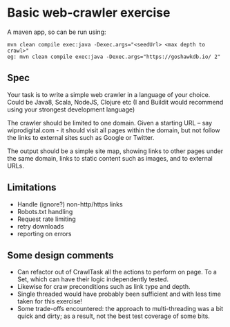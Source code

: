 # Basic web-crawler exercise

A maven app, so can be run using:
```shell
mvn clean compile exec:java -Dexec.args="<seedUrl> <max depth to crawl>"
eg: mvn clean compile exec:java -Dexec.args="https://goshawkdb.io/ 2"
```

## Spec

Your task is to write a simple web crawler in a language of your choice. Could be Java8, Scala, NodeJS, Clojure etc (I and Buildit would recommend using your strongest development language)

The crawler should be limited to one domain. Given a starting URL – say wiprodigital.com - it should visit all pages within the domain, but not follow the links to external sites such as Google or Twitter.

The output should be a simple site map, showing links to other pages under the same domain, links to static content such as images, and to external URLs.


## Limitations
- Handle (ignore?) non-http/https links
- Robots.txt handling
- Request rate limiting
- retry downloads
- reporting on errors

## Some design comments
- Can refactor out of CrawlTask all the actions to perform on page. To a Set, which can have their logic independently tested.
- Likewise for craw preconditions such as link type and depth.
- Single threaded would have probably been sufficient and with less time taken for this exercise!
- Some trade-offs encountered: the approach to multi-threading was a bit quick and dirty; as a result, not the best test coverage of some bits.


